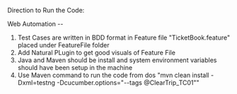 Direction to Run the Code:

Web Automation --
1. Test Cases are written in BDD format in Feature file "TicketBook.feature" placed under FeatureFile folder
2. Add Natural PLugin to get good visuals of Feature File
3. Java and Maven should be install and system environment variables should have been setup in the machine
4. Use Maven command to run the code from dos "mvn clean install -Dxml=testng -Dcucumber.options="--tags @ClearTrip_TC01""

